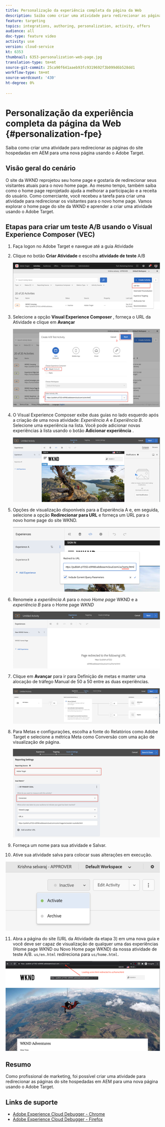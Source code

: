 ```yaml
---
title: Personalização da experiência completa da página da Web
description: Saiba como criar uma atividade para redirecionar as páginas do site hospedadas em AEM para uma nova página usando o Adobe Target.
feature: targeting
topics: integrations, authoring, personalization, activity, offers
audience: all
doc-type: feature video
activity: use
version: cloud-service
kt: 6353
thumbnail: 6353-personalization-web-page.jpg
translation-type: tm+mt
source-git-commit: 25ca90f641aaeb93fc9319692f3b099d6b528dd1
workflow-type: tm+mt
source-wordcount: '430'
ht-degree: 0%

---
```



# Personalização da experiência completa da página da Web {#personalization-fpe}

Saiba como criar uma atividade para redirecionar as páginas do site hospedadas em AEM para uma nova página usando o Adobe Target.

## Visão geral do cenário

O site da WKND reprojetou seu home page e gostaria de redirecionar seus visitantes atuais para o novo home page. Ao mesmo tempo, também saiba como o home page reprojetado ajuda a melhorar a participação e a receita do usuário. Como comerciante, você recebeu a tarefa para criar uma atividade para redirecionar os visitantes para o novo home page. Vamos explorar o home page do site da WKND e aprender a criar uma atividade usando o Adobe Target.

## Etapas para criar um teste A/B usando o Visual Experience Composer (VEC)

1. Faça logon no Adobe Target e navegue até a guia Atividade
2. Clique no botão **Criar Atividade** e escolha **atividade de teste** A/B

   ![Atividade A/B](assets/ab-target-activity.png)

3. Selecione a opção **Visual Experience Composer** , forneça o URL da Atividade e clique em **Avançar**

   ![URL de atividade](assets/ab-test-url.png)

4. O Visual Experience Composer exibe duas guias no lado esquerdo após a criação de uma nova atividade: *Experiência A* e *Experiência B*. Selecione uma experiência na lista. Você pode adicionar novas experiências à lista usando o botão **Adicionar experiência** .

   ![Opções de experiência](assets/experience-options.png)

5. Opções de visualização disponíveis para a Experiência A e, em seguida, selecione a opção **Redirecionar para URL** e forneça um URL para o novo home page do site WKND.

   ![URI de redirecionamento](assets/redirect-url.png)

6. Renomeie a *experiência A* para o *novo Home page* WKND e a *experiência B* para o Home page *WKND*

   ![Aventuras](assets/new-experiences.png)

7. Clique em **Avançar** para ir para Definição de metas e manter uma alocação de tráfego Manual de 50 a 50 entre as duas experiências.

   ![Direcionar](assets/targeting.png)

8. Para Metas e configurações, escolha a fonte do Relatórios como Adobe Target e selecione a métrica Meta como Conversão com uma ação de visualização de página.

   ![Metas](assets/goals.png)

9. Forneça um nome para sua atividade e Salvar.
10. Ative sua atividade salva para colocar suas alterações em execução.

   ![Metas](assets/activate.png)

11. Abra a página do site (URL da Atividade da etapa 3) em uma nova guia e você deve ser capaz de visualização de qualquer uma das experiências (Home page WKND ou Novo Home page WKND) da nossa atividade de teste A/B. `us/en.html` redireciona para `us/home.html`.

   ![Metas](assets/redirect-test.png)

## Resumo

Como profissional de marketing, foi possível criar uma atividade para redirecionar as páginas do site hospedadas em AEM para uma nova página usando o Adobe Target.

## Links de suporte

* [Adobe Experience Cloud Debugger - Chrome](https://chrome.google.com/webstore/detail/adobe-experience-cloud-de/ocdmogmohccmeicdhlhhgepeaijenapj)
* [Adobe Experience Cloud Debugger - Firefox](https://addons.mozilla.org/en-US/firefox/addon/adobe-experience-platform-dbg/)

